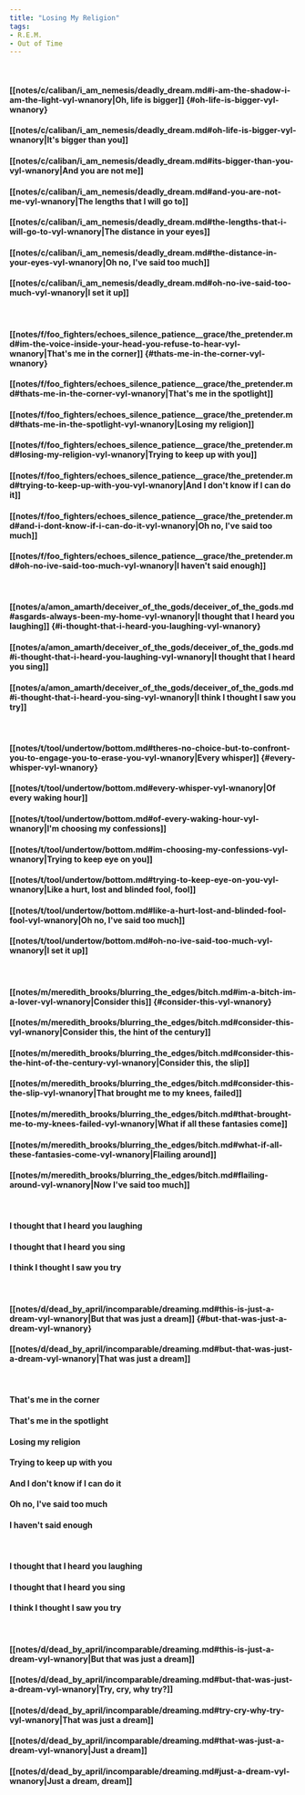 ```yaml
---
title: "Losing My Religion"
tags:
- R.E.M.
- Out of Time
---
```

&nbsp;
#### [[notes/c/caliban/i_am_nemesis/deadly_dream.md#i-am-the-shadow-i-am-the-light-vyl-wnanory|Oh, life is bigger]] {#oh-life-is-bigger-vyl-wnanory}
#### [[notes/c/caliban/i_am_nemesis/deadly_dream.md#oh-life-is-bigger-vyl-wnanory|It's bigger than you]]
#### [[notes/c/caliban/i_am_nemesis/deadly_dream.md#its-bigger-than-you-vyl-wnanory|And you are not me]]
#### [[notes/c/caliban/i_am_nemesis/deadly_dream.md#and-you-are-not-me-vyl-wnanory|The lengths that I will go to]]
#### [[notes/c/caliban/i_am_nemesis/deadly_dream.md#the-lengths-that-i-will-go-to-vyl-wnanory|The distance in your eyes]]
#### [[notes/c/caliban/i_am_nemesis/deadly_dream.md#the-distance-in-your-eyes-vyl-wnanory|Oh no, I've said too much]]
#### [[notes/c/caliban/i_am_nemesis/deadly_dream.md#oh-no-ive-said-too-much-vyl-wnanory|I set it up]]
&nbsp;
#### [[notes/f/foo_fighters/echoes_silence_patience__grace/the_pretender.md#im-the-voice-inside-your-head-you-refuse-to-hear-vyl-wnanory|That's me in the corner]] {#thats-me-in-the-corner-vyl-wnanory}
#### [[notes/f/foo_fighters/echoes_silence_patience__grace/the_pretender.md#thats-me-in-the-corner-vyl-wnanory|That's me in the spotlight]]
#### [[notes/f/foo_fighters/echoes_silence_patience__grace/the_pretender.md#thats-me-in-the-spotlight-vyl-wnanory|Losing my religion]]
#### [[notes/f/foo_fighters/echoes_silence_patience__grace/the_pretender.md#losing-my-religion-vyl-wnanory|Trying to keep up with you]]
#### [[notes/f/foo_fighters/echoes_silence_patience__grace/the_pretender.md#trying-to-keep-up-with-you-vyl-wnanory|And I don't know if I can do it]]
#### [[notes/f/foo_fighters/echoes_silence_patience__grace/the_pretender.md#and-i-dont-know-if-i-can-do-it-vyl-wnanory|Oh no, I've said too much]]
#### [[notes/f/foo_fighters/echoes_silence_patience__grace/the_pretender.md#oh-no-ive-said-too-much-vyl-wnanory|I haven't said enough]]
&nbsp;
#### [[notes/a/amon_amarth/deceiver_of_the_gods/deceiver_of_the_gods.md#asgards-always-been-my-home-vyl-wnanory|I thought that I heard you laughing]] {#i-thought-that-i-heard-you-laughing-vyl-wnanory}
#### [[notes/a/amon_amarth/deceiver_of_the_gods/deceiver_of_the_gods.md#i-thought-that-i-heard-you-laughing-vyl-wnanory|I thought that I heard you sing]]
#### [[notes/a/amon_amarth/deceiver_of_the_gods/deceiver_of_the_gods.md#i-thought-that-i-heard-you-sing-vyl-wnanory|I think I thought I saw you try]]
&nbsp;
#### [[notes/t/tool/undertow/bottom.md#theres-no-choice-but-to-confront-you-to-engage-you-to-erase-you-vyl-wnanory|Every whisper]] {#every-whisper-vyl-wnanory}
#### [[notes/t/tool/undertow/bottom.md#every-whisper-vyl-wnanory|Of every waking hour]]
#### [[notes/t/tool/undertow/bottom.md#of-every-waking-hour-vyl-wnanory|I'm choosing my confessions]]
#### [[notes/t/tool/undertow/bottom.md#im-choosing-my-confessions-vyl-wnanory|Trying to keep eye on you]]
#### [[notes/t/tool/undertow/bottom.md#trying-to-keep-eye-on-you-vyl-wnanory|Like a hurt, lost and blinded fool, fool]]
#### [[notes/t/tool/undertow/bottom.md#like-a-hurt-lost-and-blinded-fool-fool-vyl-wnanory|Oh no, I've said too much]]
#### [[notes/t/tool/undertow/bottom.md#oh-no-ive-said-too-much-vyl-wnanory|I set it up]]
&nbsp;
#### [[notes/m/meredith_brooks/blurring_the_edges/bitch.md#im-a-bitch-im-a-lover-vyl-wnanory|Consider this]] {#consider-this-vyl-wnanory}
#### [[notes/m/meredith_brooks/blurring_the_edges/bitch.md#consider-this-vyl-wnanory|Consider this, the hint of the century]]
#### [[notes/m/meredith_brooks/blurring_the_edges/bitch.md#consider-this-the-hint-of-the-century-vyl-wnanory|Consider this, the slip]]
#### [[notes/m/meredith_brooks/blurring_the_edges/bitch.md#consider-this-the-slip-vyl-wnanory|That brought me to my knees, failed]]
#### [[notes/m/meredith_brooks/blurring_the_edges/bitch.md#that-brought-me-to-my-knees-failed-vyl-wnanory|What if all these fantasies come]]
#### [[notes/m/meredith_brooks/blurring_the_edges/bitch.md#what-if-all-these-fantasies-come-vyl-wnanory|Flailing around]]
#### [[notes/m/meredith_brooks/blurring_the_edges/bitch.md#flailing-around-vyl-wnanory|Now I've said too much]]
&nbsp;
#### I thought that I heard you laughing
#### I thought that I heard you sing
#### I think I thought I saw you try
&nbsp;
#### [[notes/d/dead_by_april/incomparable/dreaming.md#this-is-just-a-dream-vyl-wnanory|But that was just a dream]] {#but-that-was-just-a-dream-vyl-wnanory}
#### [[notes/d/dead_by_april/incomparable/dreaming.md#but-that-was-just-a-dream-vyl-wnanory|That was just a dream]]
&nbsp;
#### That's me in the corner
#### That's me in the spotlight
#### Losing my religion
#### Trying to keep up with you
#### And I don't know if I can do it
#### Oh no, I've said too much
#### I haven't said enough
&nbsp;
#### I thought that I heard you laughing
#### I thought that I heard you sing
#### I think I thought I saw you try
&nbsp;
#### [[notes/d/dead_by_april/incomparable/dreaming.md#this-is-just-a-dream-vyl-wnanory|But that was just a dream]]
#### [[notes/d/dead_by_april/incomparable/dreaming.md#but-that-was-just-a-dream-vyl-wnanory|Try, cry, why try?]]
#### [[notes/d/dead_by_april/incomparable/dreaming.md#try-cry-why-try-vyl-wnanory|That was just a dream]]
#### [[notes/d/dead_by_april/incomparable/dreaming.md#that-was-just-a-dream-vyl-wnanory|Just a dream]]
#### [[notes/d/dead_by_april/incomparable/dreaming.md#just-a-dream-vyl-wnanory|Just a dream, dream]]
